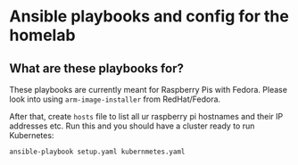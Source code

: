 # Ansible playbooks and config for the homelab

## What are these playbooks for?

These playbooks are currently meant for Raspberry Pis with Fedora. Please look into using `arm-image-installer` from RedHat/Fedora.

After that, create `hosts` file to list all ur raspberry pi hostnames and their IP addresses etc. Run this and you should have a cluster ready to run Kubernetes:

```
ansible-playbook setup.yaml kubernmetes.yaml
```

